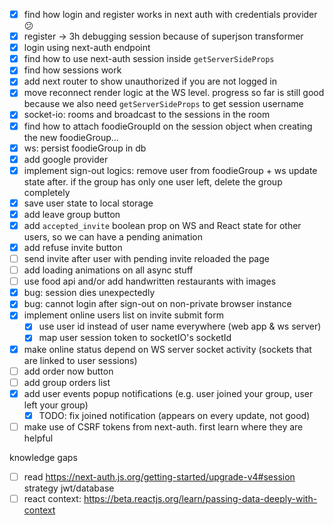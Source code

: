 - [x] find how login and register works in next auth with credentials provider 😕
- [x] register -> 3h debugging session because of superjson transformer
- [x] login using next-auth endpoint
- [x] find how to use next-auth session inside `getServerSideProps`
- [x] find how sessions work
- [x] add next router to show unauthorized if you are not logged in
- [x] move reconnect render logic at the WS level. progress so far is still good because we also need `getServerSideProps` to get session username
- [x] socket-io: rooms and broadcast to the sessions in the room
- [x] find how to attach foodieGroupId on the session object when creating the new foodieGroup...
- [x] ws: persist foodieGroup in db
- [x] add google provider
- [x] implement sign-out logics: remove user from foodieGroup + ws update state after. if the group has only one user left, delete the group completely
- [x] save user state to local storage
- [x] add leave group button
- [x] add `accepted_invite` boolean prop on WS and React state for other users, so we can have a pending animation
- [x] add refuse invite button
- [ ] send invite after user with pending invite reloaded the page
- [ ] add loading animations on all async stuff
- [ ] use food api and/or add handwritten restaurants with images
- [x] bug: session dies unexpectedly
- [x] bug: cannot login after sign-out on non-private browser instance
- [x] implement online users list on invite submit form
  - [x] use user id instead of user name everywhere (web app & ws server)
  - [x] map user session token to socketIO's socketId
- [x] make online status depend on WS server socket activity (sockets that are linked to user sessions)
- [ ] add order now button
- [ ] add group orders list
- [x] add user events popup notifications (e.g. user joined your group, user left your group)
  - [x] TODO: fix joined notification (appears on every update, not good)
- [ ] make use of CSRF tokens from next-auth. first learn where they are helpful

knowledge gaps
- [ ] read https://next-auth.js.org/getting-started/upgrade-v4#session strategy jwt/database
- [ ] react context: https://beta.reactjs.org/learn/passing-data-deeply-with-context